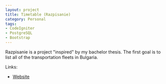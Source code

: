 ```yaml
---
layout: project
title: Timetable (Razpisanie)
category: Personal
tags:
- CodeIgniter
- PostgreSQL
- Bootstrap
---
```


Razpisanie is a project "inspired" by my bachelor thesis. The first goal is to list all of the transportation fleets in Bulgaria.

Links:

- [Website](http://www.razpisanie.net)
